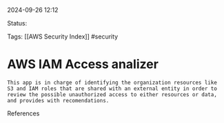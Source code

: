 2024-09-26 12:12

Status:

Tags:
[[AWS Security Index]]
#security

# AWS IAM Access analizer

	This app is in charge of identifying the organization resources like S3 and IAM roles that are shared with an external entity in order to review the possible unauthorized access to either resources or data, and provides with recomendations.


References 